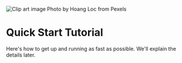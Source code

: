 ![Clip art image Photo by Hoang Loc from Pexels](sample-image-people-together-4928×907.jpg)
# Quick Start Tutorial
Here's how to get up and running as fast as possible. We'll explain the details later.

